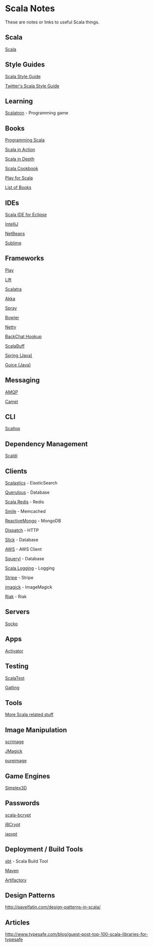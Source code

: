 # Scala Notes

These are notes or links to useful Scala things.

## Scala

[Scala](http://www.scala-lang.org)

## Style Guides

[Scala Style Guide](http://docs.scala-lang.org/style/)

[Twitter's Scala Style Guide](http://twitter.github.io/effectivescala/)

## Learning

[Scalatron](https://github.com/scalatron/scalatron) - Programming game

## Books

[Programming Scala](http://www.amazon.com/Programming-Scala-Comprehensive-Step---Step/dp/0981531644/)

[Scala in Action](http://www.amazon.com/Scala-Action-Nilanjan-Raychaudhuri/dp/1935182757/)

[Scala in Depth](http://www.amazon.com/Scala-Depth-Joshua-D-Suereth/dp/1935182706/)

[Scala Cookbook](http://www.amazon.com/Scala-Cookbook-Object-Oriented-Functional-Programming/dp/1449339611/)

[Play for Scala](http://www.amazon.com/Play-Scala-Covers-2/dp/1617290793/)

[List of Books](http://www.scala-lang.org/documentation/books.html)

## IDEs

[Scala IDE for Eclipse](http://scala-ide.org)

[IntelliJ](http://www.jetbrains.com/idea/features/scala.html)

[NetBeans](http://wiki.netbeans.org/Scala)

[Sublime](https://github.com/sublimescala/sublime-ensime)

## Frameworks

[Play](http://www.playframework.com)

[Lift](http://liftweb.net)

[Scalatra](http://www.scalatra.org)

[Akka](http://akka.io)

[Spray](http://spray.io)

[Bowler](http://bowlerframework.org)

[Netty](http://netty.io)

[BackChat Hookup](https://github.com/backchatio/hookup)

[ScalaBuff](https://github.com/SandroGrzicic/ScalaBuff)

[Spring (Java)](http://projects.spring.io/spring-framework/)

[Guice (Java)](https://code.google.com/p/google-guice/)

## Messaging

[AMQP](http://www.javacodegeeks.com/2012/04/connect-to-rabbitmq-amqp-using-scala.html)

[Camel](http://doc.akka.io/docs/akka/2.1.4/scala/camel.html)

## CLI

[Scallop](https://github.com/scallop/scallop)

## Dependency Management

[Scaldi](http://olegilyenko.github.io/scaldi/Scaldi.html)

## Clients

[Scalastics](https://github.com/bsadeh/scalastic) - ElasticSearch

[Querulous](https://github.com/nkallen/querulous) - Database

[Scala Redis](https://github.com/acrosa/scala-redis) - Redis

[Smile](https://github.com/robey/smile) - Memcached

[ReactiveMongo](http://reactivemongo.org) - MongoDB

[Dispatch](https://github.com/dispatch/dispatch) - HTTP

[Slick](http://slick.typesafe.com) - Database

[AWS](https://github.com/seratch/AWScala) - AWS Client

[Squeryl](http://squeryl.org) - Database

[Scala Logging](https://github.com/typesafehub/scalalogging) - Logging

[Stripe](https://github.com/anurag/stripe-scala) - Stripe

[jmagick](http://www.jmagick.org) - ImageMagick

[Riak](http://riak.scalapenos.com) - Riak

## Servers

[Socko](http://sockoweb.org)

## Apps

[Activator](http://typesafe.com/activator)

## Testing

[ScalaTest](http://www.scalatest.org)

[Gatling](http://gatling-tool.org)

## Tools

[More Scala related stuff](https://github.com/scala)

## Image Manipulation

[scrimage](https://github.com/sksamuel/scrimage)

[JMagick](http://www.jmagick.org)

[pureimage](https://github.com/stephenjudkins/pureimage)

## Game Engines

[Simplex3D](http://www.simplex3d.org)

## Passwords

[scala-bcrypt](https://github.com/t3hnar/scala-bcrypt)

[jBCrypt](https://github.com/jeremyh/jBCrypt)

[jasypt](http://www.jasypt.org)

## Deployment / Build Tools

[sbt](http://www.scala-sbt.org) - Scala Build Tool

[Maven](http://scala-tools.org/mvnsites/maven-scala-plugin/)

[Artifactory](http://www.jfrog.com/home/v_artifactory_opensource_overview)

## Design Patterns

http://pavelfatin.com/design-patterns-in-scala/

## Articles

http://www.typesafe.com/blog/guest-post-top-100-scala-libraries-for-typesafe

